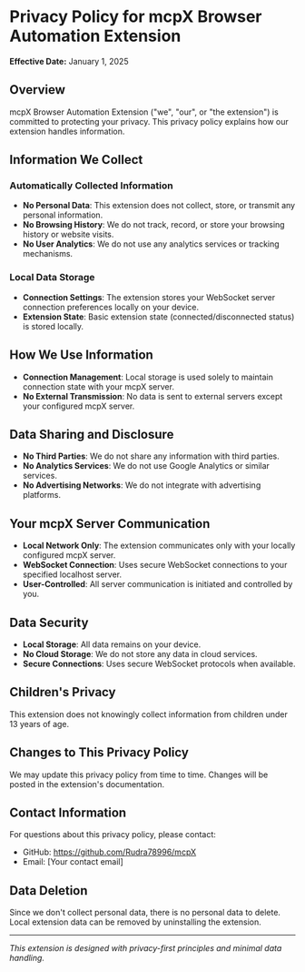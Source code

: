 # Privacy Policy for mcpX Browser Automation Extension

**Effective Date:** January 1, 2025

## Overview
mcpX Browser Automation Extension ("we", "our", or "the extension") is committed to protecting your privacy. This privacy policy explains how our extension handles information.

## Information We Collect
### Automatically Collected Information
- **No Personal Data**: This extension does not collect, store, or transmit any personal information.
- **No Browsing History**: We do not track, record, or store your browsing history or website visits.
- **No User Analytics**: We do not use any analytics services or tracking mechanisms.

### Local Data Storage
- **Connection Settings**: The extension stores your WebSocket server connection preferences locally on your device.
- **Extension State**: Basic extension state (connected/disconnected status) is stored locally.

## How We Use Information
- **Connection Management**: Local storage is used solely to maintain connection state with your mcpX server.
- **No External Transmission**: No data is sent to external servers except your configured mcpX server.

## Data Sharing and Disclosure
- **No Third Parties**: We do not share any information with third parties.
- **No Analytics Services**: We do not use Google Analytics or similar services.
- **No Advertising Networks**: We do not integrate with advertising platforms.

## Your mcpX Server Communication
- **Local Network Only**: The extension communicates only with your locally configured mcpX server.
- **WebSocket Connection**: Uses secure WebSocket connections to your specified localhost server.
- **User-Controlled**: All server communication is initiated and controlled by you.

## Data Security
- **Local Storage**: All data remains on your device.
- **No Cloud Storage**: We do not store any data in cloud services.
- **Secure Connections**: Uses secure WebSocket protocols when available.

## Children's Privacy
This extension does not knowingly collect information from children under 13 years of age.

## Changes to This Privacy Policy
We may update this privacy policy from time to time. Changes will be posted in the extension's documentation.

## Contact Information
For questions about this privacy policy, please contact:
- GitHub: https://github.com/Rudra78996/mcpX
- Email: [Your contact email]

## Data Deletion
Since we don't collect personal data, there is no personal data to delete. Local extension data can be removed by uninstalling the extension.

---
*This extension is designed with privacy-first principles and minimal data handling.*
